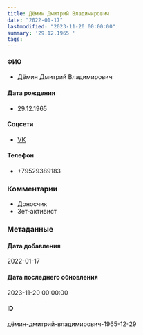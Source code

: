 ```yaml
---
title: Дёмин Дмитрий Владимирович
date: "2022-01-17"
lastmodified: "2023-11-20 00:00:00"
summary: '29.12.1965 '
tags: 
---
```

<!--# pp1-->
<!--## Фигурант-->
<!--### Личные данные-->
#### ФИО
- Дёмин Дмитрий Владимирович
#### Дата рождения
- 29.12.1965
#### Соцсети
- [VK](https://vk.com/id644038745)
#### Телефон
- +79529389183
### Комментарии
- Доносчик
- Зет-активист
### Метаданные
#### Дата добавления
2022-01-17
#### Дата последнего обновления
2023-11-20 00:00:00
#### ID
дёмин-дмитрий-владимирович-1965-12-29
<!--## END;-->
